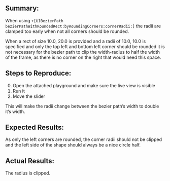 ## Summary:

When using `+[UIBezierPath bezierPathWithRoundedRect:byRoundingCorners:cornerRadii:]` the radii are clamped too early when not all corners should be rounded.

When a rect of size 10.0, 20.0 is provided and a radii of 10.0, 10.0 is specified and only the top left and bottom left corner should be rounded it is not necessary for the bezier path to clip the width-radius to half the width of the frame, as there is no corner on the right that would need this space.

## Steps to Reproduce:

0. Open the attached playground and make sure the live view is visible
1. Run it
2. Move the slider

This will make the radii change between the bezier path’s width to double it’s width.

## Expected Results:

As only the left corners are rounded, the corner radii should not be clipped and the left side of the shape should always be a nice circle half.

## Actual Results:

The radius is clipped.